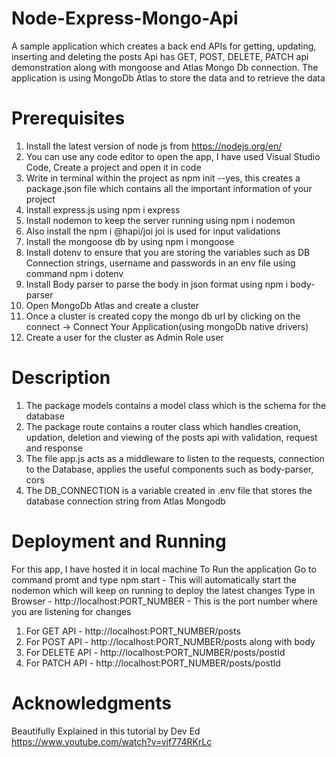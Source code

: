 # Node-Express-Mongo-Api
A sample application which creates a back end APIs for getting, updating, inserting and deleting the posts 
Api has GET, POST, DELETE, PATCH api demonstration along with mongoose and Atlas Mongo Db connection.
The application is using MongoDb Atlas to store the data and to retrieve the data


# Prerequisites
1. Install the latest version of node js from https://nodejs.org/en/
2. You can use any code editor to open the app, I have used Visual Studio Code, Create a project and open it in code
3. Write in terminal within the project as npm init --yes, this creates a package.json file which contains all the important information of your project
4. Install express.js using npm i express
5. Install nodemon to keep the server running using npm i nodemon
6. Also install the  npm i @hapi/joi joi is used for input validations
7. Install the mongoose db by using  npm i mongoose
8. Install dotenv to ensure that you are storing the variables such as DB Connection strings, username and passwords
in an env file using command npm i dotenv
9. Install Body parser to parse the body in json format using npm i body-parser
10. Open MongoDb Atlas and create a cluster
11. Once a cluster is created copy the mongo db url by clicking on the connect -> Connect Your Application(using mongoDb native drivers)
12. Create a user for the cluster as Admin Role user

# Description 
1. The package models contains a model class which is the schema for the database
2. The package route contains a router class which handles creation, updation, deletion and viewing of the posts api with validation, request and response
3. The file app.js acts as a middleware to listen to the requests, connection to the Database, applies the useful components such as body-parser, cors
4. The DB_CONNECTION is a variable created in .env file that stores the database connection string from Atlas Mongodb 

# Deployment and Running
For this app, I have hosted it in local machine
To Run the application 
Go to command promt and type npm start - This will automatically start the nodemon which will keep on running to deploy the latest changes
Type in Browser - http://localhost:PORT_NUMBER - This is the port number where you are listening for changes

1. For GET API - http://localhost:PORT_NUMBER/posts
2. For POST API - http://localhost:PORT_NUMBER/posts along with body
3. For DELETE API - http://localhost:PORT_NUMBER/posts/postId 
4. For PATCH API - http://localhost:PORT_NUMBER/posts/postId 

# Acknowledgments
Beautifully Explained in this tutorial by Dev Ed 
https://www.youtube.com/watch?v=vjf774RKrLc
